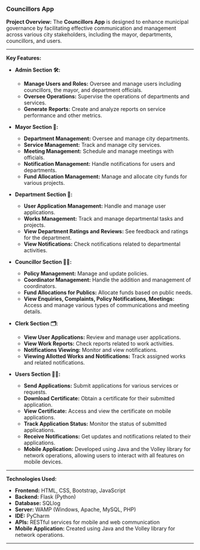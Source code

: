 
### **Councillors App**

**Project Overview:**
The **Councillors App** is designed to enhance municipal governance by facilitating effective communication and management across various city stakeholders, including the mayor, departments, councillors, and users.

---

**Key Features:**

- **Admin Section 🛠️:**
  - **Manage Users and Roles:** Oversee and manage users including councillors, the mayor, and department officials.
  - **Oversee Operations:** Supervise the operations of departments and services.
  - **Generate Reports:** Create and analyze reports on service performance and other metrics.

- **Mayor Section 🎩:**
  - **Department Management:** Oversee and manage city departments.
  - **Service Management:** Track and manage city services.
  - **Meeting Management:** Schedule and manage meetings with officials.
  - **Notification Management:** Handle notifications for users and departments.
  - **Fund Allocation Management:** Manage and allocate city funds for various projects.

- **Department Section 🏢:**
  - **User Application Management:** Handle and manage user applications.
  - **Works Management:** Track and manage departmental tasks and projects.
  - **View Department Ratings and Reviews:** See feedback and ratings for the department.
  - **View Notifications:** Check notifications related to departmental activities.

- **Councillor Section 👨‍💼:**
  - **Policy Management:** Manage and update policies.
  - **Coordinator Management:** Handle the addition and management of coordinators.
  - **Fund Allocations for Publics:** Allocate funds based on public needs.
  - **View Enquiries, Complaints, Policy Notifications, Meetings:** Access and manage various types of communications and meeting details.

- **Clerk Section 🗂️:**
  - **View User Applications:** Review and manage user applications.
  - **View Work Reports:** Check reports related to work activities.
  - **Notifications Viewing:** Monitor and view notifications.
  - **Viewing Allotted Works and Notifications:** Track assigned works and related notifications.

- **Users Section 🧑‍💼:**
  - **Send Applications:** Submit applications for various services or requests.
  - **Download Certificate:** Obtain a certificate for their submitted application.
  - **View Certificate:** Access and view the certificate on mobile applications.
  - **Track Application Status:** Monitor the status of submitted applications.
  - **Receive Notifications:** Get updates and notifications related to their applications.
  - **Mobile Application:** Developed using Java and the Volley library for network operations, allowing users to interact with all features on mobile devices.

---

**Technologies Used:**

- **Frontend:** HTML, CSS, Bootstrap, JavaScript
- **Backend:** Flask (Python)
- **Database:** SQLlog
- **Server:** WAMP (Windows, Apache, MySQL, PHP)
- **IDE:** PyCharm
- **APIs:** RESTful services for mobile and web communication
- **Mobile Application:** Created using Java and the Volley library for network operations.

---

